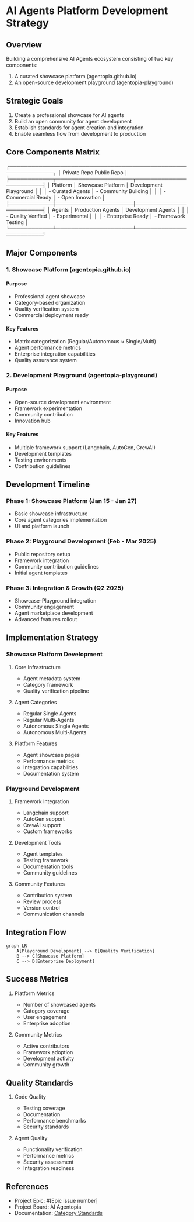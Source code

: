 # AI Agents Platform Development Strategy

## Overview
Building a comprehensive AI Agents ecosystem consisting of two key components:
1. A curated showcase platform (agentopia.github.io)
2. An open-source development playground (agentopia-playground)

## Strategic Goals
1. Create a professional showcase for AI agents
2. Build an open community for agent development
3. Establish standards for agent creation and integration
4. Enable seamless flow from development to production

## Core Components Matrix
┌──────────────────────────────────────────────────────────────┐
│                Private Repo           Public Repo            │
├────────────┬─────────────────────┬────────────────────────┤
│ Platform   │ Showcase Platform   │ Development Playground  │
│            │ - Curated Agents    │ - Community Building    │
│            │ - Commercial Ready  │ - Open Innovation       │
├────────────┼─────────────────────┼────────────────────────┤
│ Agents     │ Production Agents   │ Development Agents      │
│            │ - Quality Verified  │ - Experimental         │
│            │ - Enterprise Ready  │ - Framework Testing    │
└────────────┴─────────────────────┴────────────────────────┘

## Major Components

### 1. Showcase Platform (agentopia.github.io)
#### Purpose
- Professional agent showcase
- Category-based organization
- Quality verification system
- Commercial deployment ready

#### Key Features
- Matrix categorization (Regular/Autonomous × Single/Multi)
- Agent performance metrics
- Enterprise integration capabilities
- Quality assurance system

### 2. Development Playground (agentopia-playground)
#### Purpose
- Open-source development environment
- Framework experimentation
- Community contribution
- Innovation hub

#### Key Features
- Multiple framework support (Langchain, AutoGen, CrewAI)
- Development templates
- Testing environments
- Contribution guidelines

## Development Timeline

### Phase 1: Showcase Platform (Jan 15 - Jan 27)
- Basic showcase infrastructure
- Core agent categories implementation
- UI and platform launch

### Phase 2: Playground Development (Feb - Mar 2025)
- Public repository setup
- Framework integration
- Community contribution guidelines
- Initial agent templates

### Phase 3: Integration & Growth (Q2 2025)
- Showcase-Playground integration
- Community engagement
- Agent marketplace development
- Advanced features rollout

## Implementation Strategy

### Showcase Platform Development
1. Core Infrastructure
   - Agent metadata system
   - Category framework
   - Quality verification pipeline

2. Agent Categories
   - Regular Single Agents
   - Regular Multi-Agents
   - Autonomous Single Agents
   - Autonomous Multi-Agents

3. Platform Features
   - Agent showcase pages
   - Performance metrics
   - Integration capabilities
   - Documentation system

### Playground Development
1. Framework Integration
   - Langchain support
   - AutoGen support
   - CrewAI support
   - Custom frameworks

2. Development Tools
   - Agent templates
   - Testing framework
   - Documentation tools
   - Community guidelines

3. Community Features
   - Contribution system
   - Review process
   - Version control
   - Communication channels

## Integration Flow
```mermaid
graph LR
    A[Playground Development] --> B[Quality Verification]
    B --> C[Showcase Platform]
    C --> D[Enterprise Deployment]
```

## Success Metrics
1. Platform Metrics
   - Number of showcased agents
   - Category coverage
   - User engagement
   - Enterprise adoption

2. Community Metrics
   - Active contributors
   - Framework adoption
   - Development activity
   - Community growth

## Quality Standards
1. Code Quality
   - Testing coverage
   - Documentation
   - Performance benchmarks
   - Security standards

2. Agent Quality
   - Functionality verification
   - Performance metrics
   - Security assessment
   - Integration readiness

## References
- Project Epic: #[Epic issue number]
- Project Board: AI Agentopia
- Documentation: [Category Standards](docs/category-standards.md)

